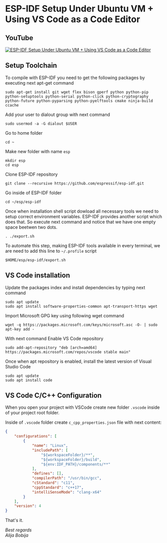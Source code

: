 # ESP-IDF Setup Under Ubuntu VM + Using VS Code as a Code Editor

## YouTube

[![ESP-IDF Setup Under Ubuntu VM + Using VS Code as a Code Editor](https://img.youtube.com/vi/XIYsYoGWodw/hqdefault.jpg)](https://youtu.be/XIYsYoGWodw)

## Setup Toolchain

To compile with ESP-IDF you need to get the following packages by executing next apt-get command

```
sudo apt-get install git wget flex bison gperf python python-pip python-setuptools python-serial python-click python-cryptography python-future python-pyparsing python-pyelftools cmake ninja-build ccache
```

Add your user to dialout group with next command

```
sudo usermod -a -G dialout $USER
```

Go to home folder

```
cd ~
```

Make new folder with name `esp`

```
mkdir esp
cd esp
```

Clone ESP-IDF repository

```
git clone --recursive https://github.com/espressif/esp-idf.git
```

Go inside of ESP-IDF folder

```
cd ~/esp/esp-idf
```

Once when installation shell script dowload all necessary tools we need to setup correct environment variables. ESP-IDF provides another script which does that. So execute next command and notice that we have one empty space beetwen two dots.

```
. ./export.sh
```

To automate this step, making ESP-IDF tools available in every terminal, we are need to add this line to `~/.profile` script

```
$HOME/esp/esp-idf/export.sh
```

## VS Code installation

Update the packages index and install dependencies by typing next command

```
sudo apt update
sudo apt install software-properties-common apt-transport-https wget
```

Import Microsoft GPG key using following wget command

```
wget -q https://packages.microsoft.com/keys/microsoft.asc -O- | sudo apt-key add -
```

With next command Enable VS Code repository

```
sudo add-apt-repository "deb [arch=amd64] https://packages.microsoft.com/repos/vscode stable main"
```

Once when apt repository is enabled, install the latest version of Visual Studio Code

```
sudo apt update
sudo apt install code
```

## VS Code C/C++ Configuration

When you open your project with VSCode create new folder `.vscode` inside of your project root folder.

Inside of `.vscode` folder create `c_cpp_properties.json` file with next content:

```json
{
    "configurations": [
        {
            "name": "Linux",
            "includePath": [
                "${workspaceFolder}/**",
                "${workspaceFolder}/build",
                "${env:IDF_PATH}/components/**"
            ],
            "defines": [],
            "compilerPath": "/usr/bin/gcc",
            "cStandard": "c11",
            "cppStandard": "c++17",
            "intelliSenseMode": "clang-x64"
        }
    ],
    "version": 4
}
```

That's it.

_Best regards_<br>
_Alija Bobija_